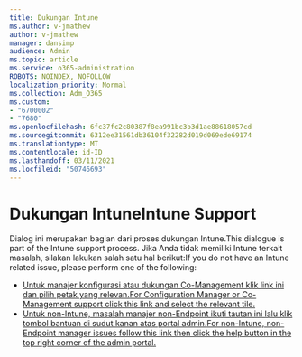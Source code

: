 ```yaml
---
title: Dukungan Intune
ms.author: v-jmathew
author: v-jmathew
manager: dansimp
audience: Admin
ms.topic: article
ms.service: o365-administration
ROBOTS: NOINDEX, NOFOLLOW
localization_priority: Normal
ms.collection: Adm_O365
ms.custom:
- "6700002"
- "7680"
ms.openlocfilehash: 6fc37fc2c80387f8ea991bc3b3d1ae88618057cd
ms.sourcegitcommit: 6312ee31561db36104f32282d019d069ede69174
ms.translationtype: MT
ms.contentlocale: id-ID
ms.lasthandoff: 03/11/2021
ms.locfileid: "50746693"
---
```

# <a name="intune-support"></a><span data-ttu-id="ca10e-102">Dukungan Intune</span><span class="sxs-lookup"><span data-stu-id="ca10e-102">Intune Support</span></span>

<span data-ttu-id="ca10e-103">Dialog ini merupakan bagian dari proses dukungan Intune.</span><span class="sxs-lookup"><span data-stu-id="ca10e-103">This dialogue is part of the Intune support process.</span></span> <span data-ttu-id="ca10e-104">Jika Anda tidak memiliki Intune terkait masalah, silakan lakukan salah satu hal berikut:</span><span class="sxs-lookup"><span data-stu-id="ca10e-104">If you do not have an Intune related issue, please perform one of the following:</span></span>

- [<span data-ttu-id="ca10e-105">Untuk manajer konfigurasi atau dukungan Co-Management klik link ini dan pilih petak yang relevan.</span><span class="sxs-lookup"><span data-stu-id="ca10e-105">For Configuration Manager or Co-Management support click this link and select the relevant tile.</span></span>](https://endpoint.microsoft.com/#blade/Microsoft_Intune_DeviceSettings/SupportMenu/helpSupport)
- [<span data-ttu-id="ca10e-106">Untuk non-Intune, masalah manajer non-Endpoint ikuti tautan ini lalu klik tombol bantuan di sudut kanan atas portal admin.</span><span class="sxs-lookup"><span data-stu-id="ca10e-106">For non-Intune, non-Endpoint manager issues follow this link then click the help button in the top right corner of the admin portal.</span></span>](https://admin.microsoft.com/Adminportal/Home?source=applauncher#/support/requests)
